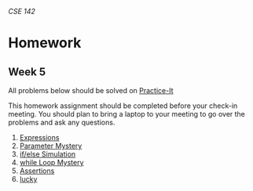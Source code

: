 _CSE 142_
# Homework
## Week 5

All problems below should be solved on [Practice-It](http://practiceit.cs.washington.edu/)

This homework assignment should be completed before your check-in meeting. You should plan to bring a laptop to your meeting to go over the problems and ask any questions.

1. [Expressions](http://practiceit.cs.washington.edu/problem/view/cs1/exams/midterms/midterm8/expressions)
2. [Parameter Mystery](http://practiceit.cs.washington.edu/problem/view/cs1/exams/midterms/midterm10/parameterMystery)
3. [if/else Simulation](http://practiceit.cs.washington.edu/problem/view/cs1/exams/midterms/midterm9/ifElseSimulation)
4. [while Loop Mystery](http://practiceit.cs.washington.edu/problem/view/cs1/exams/midterms/midterm8/whileLoopMystery)
5. [Assertions](http://practiceit.cs.washington.edu/problem/view/cs1/exams/midterms/midterm8/assertions)
6. [lucky](http://practiceit.cs.washington.edu/problem/view/cs1/exams/midterms/midterm11/lucky)
